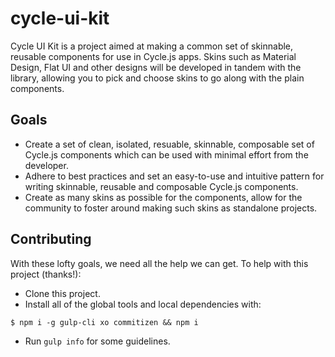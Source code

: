 # cycle-ui-kit

Cycle UI Kit is a project aimed at making a common set of 
skinnable, reusable components for use in Cycle.js apps.
Skins such as Material Design, Flat UI and other designs
will be developed in tandem with the library, allowing you to
pick and choose skins to go along with the plain components.

## Goals

* Create a set of clean, isolated, resuable, skinnable, composable set of Cycle.js components which can be used with minimal effort from the developer.
* Adhere to best practices and set an easy-to-use and intuitive pattern for writing skinnable, reusable and composable Cycle.js components.
* Create as many skins as possible for the components, allow for the community to foster around making such skins as standalone projects. 

## Contributing

With these lofty goals, we need all the help we can get. To help with this project (thanks!):
* Clone this project.
* Install all of the global tools and local dependencies with:

```
$ npm i -g gulp-cli xo commitizen && npm i
```

* Run `gulp info` for some guidelines.
